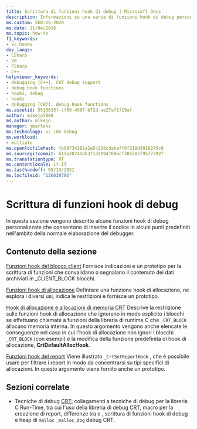 ```yaml
---
title: Scrittura di funzioni hook di debug | Microsoft Docs
description: Informazioni su una serie di funzioni hook di debug personalizzate che è possibile scrivere per inserire il codice in punti predefiniti all'interno della normale elaborazione del debugger.
ms.custom: SEO-VS-2020
ms.date: 11/04/2016
ms.topic: how-to
f1_keywords:
- vc.hooks
dev_langs:
- CSharp
- VB
- FSharp
- C++
helpviewer_keywords:
- debugging [C++], CRT debug support
- debug hook functions
- hooks, debug
- hooks
- debugging [CRT], debug hook functions
ms.assetid: 5510635f-cf69-4907-b72d-ae27af1f19af
author: mikejo5000
ms.author: mikejo
manager: jmartens
ms.technology: vs-ide-debug
ms.workload:
- multiple
ms.openlocfilehash: fb99734182a2a5c218cdabaff6f219d3918245c6
ms.sourcegitcommit: b12a38744db371d2894769ecf305585f9577792f
ms.translationtype: MT
ms.contentlocale: it-IT
ms.lasthandoff: 09/13/2021
ms.locfileid: "126630786"
---
```

# <a name="debug-hook-function-writing"></a>Scrittura di funzioni hook di debug
In questa sezione vengono descritte alcune funzioni hook di debug personalizzate che consentono di inserire il codice in alcuni punti predefiniti nell'ambito della normale elaborazione del debugger.

## <a name="in-this-section"></a>Contenuto della sezione
 [Funzioni hook del blocco client](../debugger/client-block-hook-functions.md) Fornisce indicazioni e un prototipo per la scrittura di funzioni che convalidano o segnalano il contenuto dei dati archiviati in _CLIENT_BLOCK blocchi.

 [Funzioni hook di allocazione](../debugger/allocation-hook-functions.md) Definisce una funzione hook di allocazione, ne esplora i diversi usi, indica le restrizioni e fornisce un prototipo.

 [Hook di allocazione e allocazioni di memoria CRT](../debugger/allocation-hooks-and-c-run-time-memory-allocations.md) Descrive la restrizione sulle funzioni hook di allocazione che ignorano in modo esplicito i blocchi se effettuano chiamate a funzioni della libreria di runtime C che `_CRT_BLOCK` allocano memoria interna. In questo argomento vengono anche elencate le conseguenze nel caso in cui l'hook di allocazione non ignori i blocchi `_CRT_BLOCK` (con esempi) e la modifica della funzione predefinita di hook di allocazione, **CrtDefaultAllocHook**.

 [Funzioni hook del report](../debugger/report-hook-functions.md) Viene illustrato `_CrtSetReportHook` , che è possibile usare per filtrare i report in modo da concentrarsi su tipi specifici di allocazioni. In questo argomento viene fornito anche un prototipo.

## <a name="related-sections"></a>Sezioni correlate

- Tecniche di debug [CRT:](../debugger/crt-debugging-techniques.md) collegamenti a tecniche di debug per la libreria C Run-Time, tra cui l'uso della libreria di debug CRT, macro per la creazione di report, differenze tra e , scrittura di funzioni hook di debug e heap di `malloc` `_malloc_dbg` debug CRT.